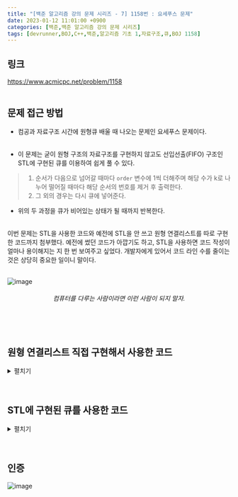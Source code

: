```yaml
---
title: "[백준 알고리즘 강의 문제 시리즈 - 7] 1158번 : 요세푸스 문제"
date: 2023-01-12 11:01:00 +0900
categories: [백준,백준 알고리즘 강의 문제 시리즈]
tags: [devrunner,BOJ,C++,백준,알고리즘 기초 1,자료구조,큐,BOJ 1158]
---
```


링크
---
<https://www.acmicpc.net/problem/1158>
<br/><br/>


문제 접근 방법
---
* 컴공과 자료구조 시간에 원형큐 배울 때 나오는 문제인 요세푸스 문제이다.
<br/><br/>

* 이 문제는 굳이 원형 구조의 자료구조를 구현하지 않고도 선입선출(FIFO) 구조인 STL에 구현된 큐를 이용하여 쉽게 풀 수 있다.

> 1. 순서가 다음으로 넘어갈 때마다 `order` 변수에 1씩 더해주며 해당 수가 k로 나누어 떨어질 때마다 해당 순서의 번호를 제거 후 출력한다.
> 2. 그 외의 경우는 다시 큐에 넣어준다.

* 위의 두 과정을 큐가 비어있는 상태가 될 때까지 반복한다.
<br/><br/>

이번 문제는 STL을 사용한 코드와 예전에 STL을 안 쓰고 원형 연결리스트를 따로 구현한 코드까지 첨부했다. 예전에 썼던 코드가 아깝기도 하고, STL을 사용하면 코드 작성이 얼마나 용이해지는 지 한 번 보여주고 싶었다. 개발자에게 있어서 코드 라인 수를 줄이는 것은 상당히 중요한 일이니 말이다.
<br/><br/>

![image](https://user-images.githubusercontent.com/87963766/211946409-44d24261-3cab-4813-b87e-386f276361bc.png)
###### <center>컴퓨터를 다루는 사람이라면 이런 사람이 되지 말자.<center>
<br/><br/>

원형 연결리스트 직접 구현해서 사용한 코드
---
<details>
<summary>펼치기</summary>
<div markdown="1">

```cpp
#include <iostream>
using namespace std;

class CDLL{
    struct node{
        int num;
        node *prev,*next;
    };
    using link=node*;

    link head;

public:
    CDLL();
    void Add(int x);
    void Delete(int x);
    int Empty();
    void Josephus(int n,int k);
    void Display();
    ~CDLL();
};

int main(){
    int n,k;
    cin>>n>>k;

    CDLL ring;

    for(int i=1;i<=n;i++){
        ring.Add(i);
    }

    ring.Josephus(n,k);

    return 0;
}

CDLL::CDLL():head(new node){
    head->prev=head;
    head->next=head;
}

void CDLL::Add(int x){
    link tmp=new node;
    tmp->num=x;

    if(Empty()){
        tmp->next=tmp;
        tmp->prev=tmp;

        head->next=tmp;
    }
    else{
        tmp->prev=head->next->prev;
        tmp->next=head->next;

        head->next->prev->next=tmp;
        head->next->prev=tmp;
    }
}

void CDLL::Delete(int x){
    if(Empty()){
        return;
    }

    link i=head->next;
    do{
        if(i->num==x){
            if(i==head->next){
                if(head->next->next==head->next){
                    head->next=head;
                }
                else{
                    head->next=i->next;
                }
            }
            i->prev->next=i->next;
            i->next->prev=i->prev;
            delete i;
            return;
        }

        i=i->next;
    }while(i!=head->next);

}

int CDLL::Empty(){
    if(head->next==head){
        return 1;
    }
    else{
        return 0;
    }

}

void CDLL::Josephus(int n,int k){
    int order=0;
    link cur=head;

    cout<<"<";

    while(!Empty()){
        cur=cur->next;
        order+=1;

        if(order==k){
            order=0;
            cur=cur->prev;
            cout<<cur->next->num;
            Delete(cur->next->num);
            if(Empty()){
                cout<<">";
            }
            else{
                cout<<", ";
            }
        }

    }
    cout<<endl;
}

void CDLL::Display(){
    link tmp=head->next;

    do{
        cout<<tmp->num<<" ";
        tmp=tmp->next;
    }while(tmp!=head->next);
    cout<<endl;
}

CDLL::~CDLL(){
    head->next->prev->next=NULL;

    while(head){
        link tmp=head;
        head=head->next;
        delete tmp;
    }
}
```

</div>
</details>
<br/><br/>

STL에 구현된 큐를 사용한 코드
---
<details>
<summary>펼치기</summary>
<div markdown="1">

```cpp
#include <iostream>
#include <queue>
using namespace std;

int n,k;

void Josephus(){
    queue<int> ring;
    //순서
    int order=1;

    //1부터 n까지 큐에 넣기
    for(int i=1;i<=n;++i){
        ring.push(i);
    }

    cout<<'<';
    while(!ring.empty()){
        //큐의 가장 앞 원소를 임시 변수에 저장
        int tmp=ring.front();

        ring.pop();

        //k번째 번호 제거 후 출력
        if(order%k==0){
            cout<<tmp;
            if(!ring.empty()){
                cout<<", ";
            }
        }
        else{
            ring.push(tmp);
        }

        order++;
    }

    cout<<'>';
}

int main(){
    cin>>n>>k;

    Josephus();

    return 0;
}
```

</div>
</details>
<br/><br/>

인증
---
![image](https://user-images.githubusercontent.com/87963766/211957241-79a4439a-2aa8-4130-8222-a5f990804aec.png)
